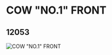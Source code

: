 # COW "NO.1" FRONT
## 12053
![COW "NO.1" FRONT](https://lc-www-live-s.legocdn.com/media/bricks/5/2/6018823.jpg)